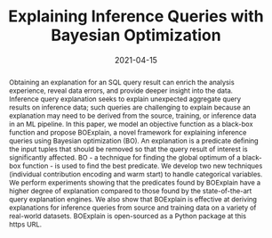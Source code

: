 ---
title: "Explaining Inference Queries with Bayesian Optimization"
authors: [Brandon Lockhart, Jinglin Peng, Weiyuan Wu, Jiannan Wang, Eugene Wu]
date: "2021-04-15"
doi: ""

# Schedule page publish date (NOT publication's date).
publishDate: "2021-04-15"

# Publication type.
# Legend: 0 = Uncategorized; 1 = Conference paper; 2 = Journal article;
# 3 = Preprint / Working Paper; 4 = Report; 5 = Book; 6 = Book section;
# 7 = Thesis; 8 = Patent
publication_types: ["1"]

# Publication name and optional abbreviated publication name.
publication: "VLDB 2021"
publication_short: "VLDB 2021"

abstract: >
  Obtaining an explanation for an SQL query result can enrich the analysis experience, reveal data errors, and provide deeper insight into the data. Inference query explanation seeks to explain unexpected aggregate query results on inference data; such queries are challenging to explain because an explanation may need to be derived from the source, training, or inference data in an ML pipeline. In this paper, we model an objective function as a black-box function and propose BOExplain, a novel framework for explaining inference queries using Bayesian optimization (BO). An explanation is a predicate defining the input tuples that should be removed so that the query result of interest is significantly affected. BO - a technique for finding the global optimum of a black-box function - is used to find the best predicate. We develop two new techniques (individual contribution encoding and warm start) to handle categorical variables. We perform experiments showing that the predicates found by BOExplain have a higher degree of explanation compared to those found by the state-of-the-art query explanation engines. We also show that BOExplain is effective at deriving explanations for inference queries from source and training data on a variety of real-world datasets. BOExplain is open-sourced as a Python package at this https URL.

# Summary. An optional shortened abstract.
summary: ""

tags:
  - Data Cleaning
  - Data Debugging

featured: false

links:
  - name: arXiv
    url: https://arxiv.org/abs/2102.05308

# Featured image
# To use, add an image named `featured.jpg/png` to your page's folder. 
image:
  caption: 'Image credit: [**Unsplash**](https://unsplash.com/photos/s9CC2SKySJM)'
  focal_point: ""
  preview_only: false

# Associated Projects (optional).
#   Associate this publication with one or more of your projects.
#   Simply enter your project's folder or file name without extension.
#   E.g. `internal-project` references `content/project/internal-project/index.md`.
#   Otherwise, set `projects: []`.
projects: []

# Slides (optional).
#   Associate this publication with Markdown slides.
#   Simply enter your slide deck's filename without extension.
#   E.g. `slides: "example"` references `content/slides/example/index.md`.
#   Otherwise, set `slides: ""`.
slides: ""
---